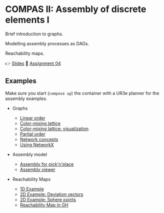 # COMPAS II: Assembly of discrete elements I

Brief introduction to graphs.

Modelling assembly processes as DAGs.

Reachability maps.

👉 [Slides](lecture_06.pdf)
📜 [Assignment 04](assignment_04/README.md)

## Examples

Make sure you start (`compose up`) the container with a UR3e planner for the assembly examples.

* Graphs
  * [Linear order](521_linear_order.py)
  * [Color-mixing lattice](522_color_mixing_lattice.py)
  * [Color-mixing lattice: visualization](523_color_mixing_lattice_artist.py)
  * [Partial order](524_partial_order.py)
  * [Network concepts](525_network_concepts.py)
  * [Using NetworkX](526_networkx.py)

* Assembly model
  * [Assembly for pick'n'place](530_pick_and_place_assembly.py)
  * [Assembly viewer](531_viewer.ghx)

* Reachability Maps
  * [1D Example](501_example_1D.py)
  * [2D Example: Deviation vectors](502_example_2D_deviation_vectors.py)
  * [2D Example: Sphere points](503_example_2D_sphere_points.py)
  * [Reachability Map in GH](504_reachability_map.ghx)
